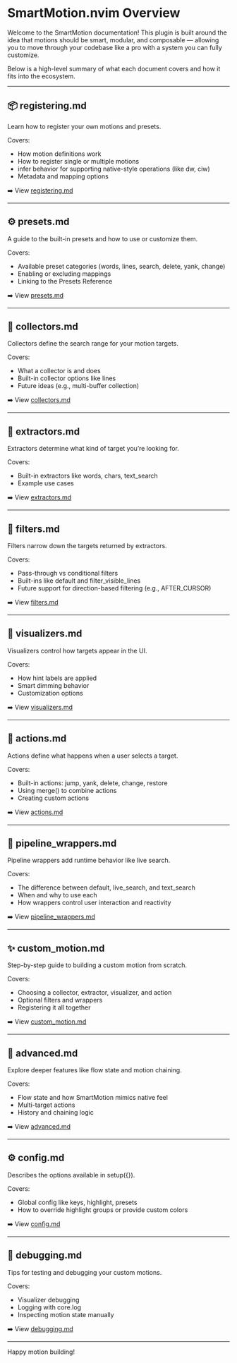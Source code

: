 # SmartMotion.nvim Overview

Welcome to the SmartMotion documentation! This plugin is built around the idea that motions should be smart, modular, and composable — allowing you to move through your codebase like a pro with a system you can fully customize.

Below is a high-level summary of what each document covers and how it fits into the ecosystem.

---

## 📦 registering.md

Learn how to register your own motions and presets.

Covers:
- How motion definitions work
- How to register single or multiple motions
- infer behavior for supporting native-style operations (like dw, ciw)
- Metadata and mapping options

➡️ View [registering.md](registering.md)

---

## ⚙️ presets.md

A guide to the built-in presets and how to use or customize them.

Covers:
- Available preset categories (words, lines, search, delete, yank, change)
- Enabling or excluding mappings
- Linking to the Presets Reference

➡️ View [presets.md](presets.md)

---

## 🧱 collectors.md

Collectors define the search range for your motion targets.

Covers:
- What a collector is and does
- Built-in collector options like lines
- Future ideas (e.g., multi-buffer collection)

➡️ View [collectors.md](collectors.md)

---

## 🔎 extractors.md

Extractors determine what kind of target you’re looking for.

Covers:
- Built-in extractors like words, chars, text_search
- Example use cases

➡️ View [extractors.md](extractors.md)

---

## 🧹 filters.md

Filters narrow down the targets returned by extractors.

Covers:
- Pass-through vs conditional filters
- Built-ins like default and filter_visible_lines
- Future support for direction-based filtering (e.g., AFTER_CURSOR)

➡️ View [filters.md](filters.md)

---

## 🎨 visualizers.md

Visualizers control how targets appear in the UI.

Covers:
- How hint labels are applied
- Smart dimming behavior
- Customization options

➡️ View [visualizers.md](visualizers.md)

---

## 🧠 actions.md

Actions define what happens when a user selects a target.

Covers:
- Built-in actions: jump, yank, delete, change, restore
- Using merge() to combine actions
- Creating custom actions

➡️ View [actions.md](actions.md)

---

## 🧪 pipeline_wrappers.md

Pipeline wrappers add runtime behavior like live search.

Covers:
- The difference between default, live_search, and text_search
- When and why to use each
- How wrappers control user interaction and reactivity

➡️ View [pipeline_wrappers.md](pipeline_wrappers.md)

---

## ✨ custom_motion.md

Step-by-step guide to building a custom motion from scratch.

Covers:
- Choosing a collector, extractor, visualizer, and action
- Optional filters and wrappers
- Registering it all together

➡️ View [custom_motion.md](custom_motion.md)

---

## 🚀 advanced.md

Explore deeper features like flow state and motion chaining.

Covers:
- Flow state and how SmartMotion mimics native feel
- Multi-target actions
- History and chaining logic

➡️ View [advanced.md](advanced.md)

---

## ⚙️ config.md

Describes the options available in setup({}).

Covers:
- Global config like keys, highlight, presets
- How to override highlight groups or provide custom colors

➡️ View [config.md](config.md)

---

## 🐞 debugging.md

Tips for testing and debugging your custom motions.

Covers:
- Visualizer debugging
- Logging with core.log
- Inspecting motion state manually

➡️ View [debugging.md](debugging.md)

---

Happy motion building!
